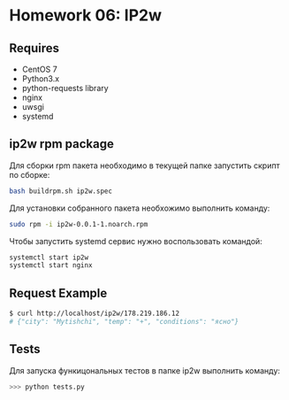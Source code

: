 # Homework 06: IP2w

## Requires

- CentOS 7
- Python3.x
- python-requests library
- nginx
- uwsgi
- systemd


## ip2w rpm package

Для сборки rpm пакета необходимо в текущей папке запустить скрипт по сборке:

```bash
bash buildrpm.sh ip2w.spec
```

Для установки собранного пакета необхожимо выполнить команду:

```bash
sudo rpm -i ip2w-0.0.1-1.noarch.rpm
```

Чтобы запустить systemd сервис нужно воспользовать командой:

```bash
systemctl start ip2w
systemctl start nginx
```

## Request Example

```bash
$ curl http://localhost/ip2w/178.219.186.12
# {"city": "Mytishchi", "temp": "+", "conditions": "ясно"}
```

## Tests

Для запуска функицональных тестов в папке ip2w выполнить команду:

``` bash
>>> python tests.py
```
